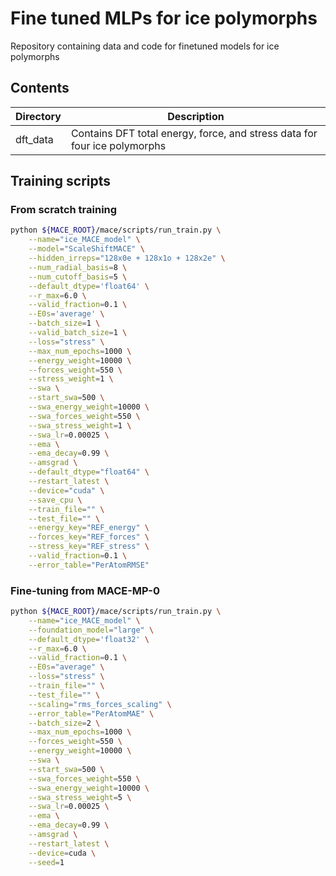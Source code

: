 # Fine tuned MLPs for ice polymorphs
Repository containing data and code for finetuned models for ice polymorphs

## Contents

| **Directory** | **Description**                                                         |
|---------------|-------------------------------------------------------------------------|
| dft_data      | Contains DFT total energy, force, and stress data for four ice polymorphs |

## Training scripts

### From scratch training

```bash
python ${MACE_ROOT}/mace/scripts/run_train.py \
    --name="ice_MACE_model" \
    --model="ScaleShiftMACE" \
    --hidden_irreps="128x0e + 128x1o + 128x2e" \
    --num_radial_basis=8 \
    --num_cutoff_basis=5 \
    --default_dtype='float64' \
    --r_max=6.0 \
    --valid_fraction=0.1 \
    --E0s='average' \
    --batch_size=1 \
    --valid_batch_size=1 \
    --loss="stress" \
    --max_num_epochs=1000 \
    --energy_weight=10000 \
    --forces_weight=550 \
    --stress_weight=1 \
    --swa \
    --start_swa=500 \
    --swa_energy_weight=10000 \
    --swa_forces_weight=550 \
    --swa_stress_weight=1 \
    --swa_lr=0.00025 \
    --ema \
    --ema_decay=0.99 \
    --amsgrad \
    --default_dtype="float64" \
    --restart_latest \
    --device="cuda" \
    --save_cpu \
    --train_file="" \
    --test_file="" \
    --energy_key="REF_energy" \
    --forces_key="REF_forces" \
    --stress_key="REF_stress" \
    --valid_fraction=0.1 \
    --error_table="PerAtomRMSE"
```

### Fine-tuning from MACE-MP-0

```bash 
python ${MACE_ROOT}/mace/scripts/run_train.py \
    --name="ice_MACE_model" \
    --foundation_model="large" \
    --default_dtype='float32' \
    --r_max=6.0 \
    --valid_fraction=0.1 \
    --E0s="average" \
    --loss="stress" \
    --train_file="" \
    --test_file="" \
    --scaling="rms_forces_scaling" \
    --error_table="PerAtomMAE" \
    --batch_size=2 \
    --max_num_epochs=1000 \
    --forces_weight=550 \
    --energy_weight=10000 \
    --swa \
    --start_swa=500 \
    --swa_forces_weight=550 \
    --swa_energy_weight=10000 \
    --swa_stress_weight=5 \
    --swa_lr=0.00025 \
    --ema \
    --ema_decay=0.99 \
    --amsgrad \
    --restart_latest \
    --device=cuda \
    --seed=1
```

